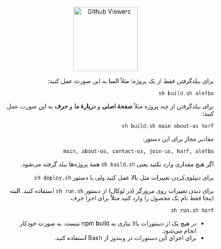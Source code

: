 
<p align="center">
<img alt="Github Viewers" width="150" src="https://komarev.com/ghpvc/?username=roshan-ai&style=flat-square&color=green">
</p>

<!-- ### Time spent on typing source code:
#### Alefba
[![wakatime](https://wakatime.com/badge/user/2fc4b18b-ec8f-46e8-be9b-2b05a111037b/project/714a6af7-1548-4ec1-8e16-b1153deeec0c.svg)](https://wakatime.com/badge/user/2fc4b18b-ec8f-46e8-be9b-2b05a111037b/project/714a6af7-1548-4ec1-8e16-b1153deeec0c)
#### Roshan
[![wakatime](https://wakatime.com/badge/user/2fc4b18b-ec8f-46e8-be9b-2b05a111037b/project/f9e4dfd9-e17d-4fa7-823e-cd2f7f933f66.svg)](https://wakatime.com/badge/user/2fc4b18b-ec8f-46e8-be9b-2b05a111037b/project/f9e4dfd9-e17d-4fa7-823e-cd2f7f933f66)
#### Harf
[![wakatime](https://wakatime.com/badge/user/2fc4b18b-ec8f-46e8-be9b-2b05a111037b/project/044395f9-e132-4936-9209-e68800af30cd.svg)](https://wakatime.com/badge/user/2fc4b18b-ec8f-46e8-be9b-2b05a111037b/project/044395f9-e132-4936-9209-e68800af30cd)
#### About us
[![wakatime](https://wakatime.com/badge/user/2fc4b18b-ec8f-46e8-be9b-2b05a111037b/project/bd0e701a-d1d5-40ed-b493-491017ab09b3.svg)](https://wakatime.com/badge/user/2fc4b18b-ec8f-46e8-be9b-2b05a111037b/project/bd0e701a-d1d5-40ed-b493-491017ab09b3)
#### Contact us
[![wakatime](https://wakatime.com/badge/user/2fc4b18b-ec8f-46e8-be9b-2b05a111037b/project/46b93f59-6b76-43e2-946e-105a6facfc32.svg)](https://wakatime.com/badge/user/2fc4b18b-ec8f-46e8-be9b-2b05a111037b/project/46b93f59-6b76-43e2-946e-105a6facfc32)
### Join us
[![wakatime](https://wakatime.com/badge/user/2fc4b18b-ec8f-46e8-be9b-2b05a111037b/project/f98bcec6-7138-4458-8066-e05d78369ca2.svg)](https://wakatime.com/badge/user/2fc4b18b-ec8f-46e8-be9b-2b05a111037b/project/f98bcec6-7138-4458-8066-e05d78369ca2) -->

<div dir="rtl">
برای بیلدگرفتن فقط از یک پروژه؛ مثلاً الفبا به این صورت عمل کنید:

`sh build.sh alefba`

برای بیلدگرفتن از چند پروژه مثلاً **صفحهٔ اصلی** و **دربارهٔ ما** و **حرف** به این صورت عمل کنید:

`sh build.sh main about-us harf`

مقادیر مجاز برای این دستور:

`main, about-us, contact-us, join-us, harf, alefba`

اگر هیچ مقداری وارد نکنید یعنی `sh build.sh` همهٔ پروژه‌ها بیلد گرفته می‌شود.

برای دیپلوی‌کردن تغییرات مثل بالا عمل کنید ولی با دستور `sh deploy.sh`

برای دیدن تغییرات روی مرورگر (در لوکال) از دستور `sh run.sh` استفاده کنید. البته اینجا فقط نام یک محصول را وارد کنید مثلاً برای اجرا حرف

`sh run.sh harf`
  
  * در هیچ یک از دستورات بالا نیازی به npm build‌ نیست. به صورت خودکار انجام می‌شود.
  * برای اجرای این دستورات در ویندوز از Bash استفاده کنید.
</div>

